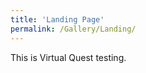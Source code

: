 ```yaml
---
title: 'Landing Page'
permalink: /Gallery/Landing/
---
```


<div>
This is Virtual Quest testing.
</div>
